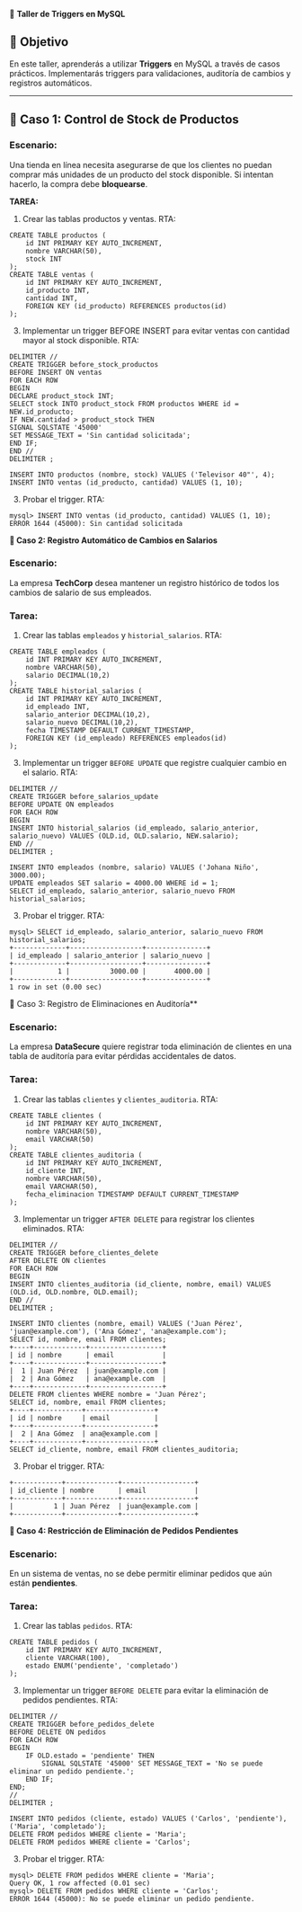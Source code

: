 🚀 **Taller de Triggers en MySQL**

## 📌 **Objetivo**

En este taller, aprenderás a utilizar **Triggers** en MySQL a través de casos prácticos. Implementarás triggers para validaciones, auditoría de cambios y registros automáticos.

* * *

## **🔹 Caso 1: Control de Stock de Productos**

### **Escenario:**

Una tienda en línea necesita asegurarse de que los clientes no puedan comprar más unidades de un producto del stock disponible. Si intentan hacerlo, la compra debe **bloquearse**.

**TAREA:**

1. Crear las tablas productos y ventas.
RTA:
```
CREATE TABLE productos (
    id INT PRIMARY KEY AUTO_INCREMENT,
    nombre VARCHAR(50),
    stock INT
);
CREATE TABLE ventas (
    id INT PRIMARY KEY AUTO_INCREMENT,
    id_producto INT,
    cantidad INT,
    FOREIGN KEY (id_producto) REFERENCES productos(id)
);
```
3. Implementar un trigger BEFORE INSERT para evitar ventas con cantidad mayor al stock disponible.
RTA:
```
DELIMITER //
CREATE TRIGGER before_stock_productos 
BEFORE INSERT ON ventas
FOR EACH ROW
BEGIN
DECLARE product_stock INT;
SELECT stock INTO product_stock FROM productos WHERE id = NEW.id_producto;
IF NEW.cantidad > product_stock THEN
SIGNAL SQLSTATE '45000' 
SET MESSAGE_TEXT = 'Sin cantidad solicitada';
END IF;
END //
DELIMITER ;

INSERT INTO productos (nombre, stock) VALUES ('Televisor 40"', 4);
INSERT INTO ventas (id_producto, cantidad) VALUES (1, 10);
```
3. Probar el trigger.
RTA:
```
mysql> INSERT INTO ventas (id_producto, cantidad) VALUES (1, 10);
ERROR 1644 (45000): Sin cantidad solicitada
```
**🔹 Caso 2: Registro Automático de Cambios en Salarios**

### **Escenario:**

La empresa **TechCorp** desea mantener un registro histórico de todos los cambios de salario de sus empleados.

### **Tarea:**

1. Crear las tablas `empleados` y `historial_salarios`.
RTA:
```
CREATE TABLE empleados (
    id INT PRIMARY KEY AUTO_INCREMENT,
    nombre VARCHAR(50),
    salario DECIMAL(10,2)
);
CREATE TABLE historial_salarios (
    id INT PRIMARY KEY AUTO_INCREMENT,
    id_empleado INT,
    salario_anterior DECIMAL(10,2),
    salario_nuevo DECIMAL(10,2),
    fecha TIMESTAMP DEFAULT CURRENT_TIMESTAMP,
    FOREIGN KEY (id_empleado) REFERENCES empleados(id)
);
```
3. Implementar un trigger `BEFORE UPDATE` que registre cualquier cambio en el salario.
RTA:
```
DELIMITER //
CREATE TRIGGER before_salarios_update 
BEFORE UPDATE ON empleados
FOR EACH ROW
BEGIN
INSERT INTO historial_salarios (id_empleado, salario_anterior, salario_nuevo) VALUES (OLD.id, OLD.salario, NEW.salario);
END //
DELIMITER ;

INSERT INTO empleados (nombre, salario) VALUES ('Johana Niño', 3000.00);
UPDATE empleados SET salario = 4000.00 WHERE id = 1;
SELECT id_empleado, salario_anterior, salario_nuevo FROM historial_salarios;
```
3. Probar el trigger.
RTA:
```
mysql> SELECT id_empleado, salario_anterior, salario_nuevo FROM historial_salarios;
+-------------+------------------+---------------+
| id_empleado | salario_anterior | salario_nuevo |
+-------------+------------------+---------------+
|           1 |          3000.00 |       4000.00 |
+-------------+------------------+---------------+
1 row in set (0.00 sec)
```
🔹 Caso 3: Registro de Eliminaciones en Auditoría**

### **Escenario:**

La empresa **DataSecure** quiere registrar toda eliminación de clientes en una tabla de auditoría para evitar pérdidas accidentales de datos.

### **Tarea:**

1. Crear las tablas `clientes` y `clientes_auditoria`.
RTA:
```
CREATE TABLE clientes (
    id INT PRIMARY KEY AUTO_INCREMENT,
    nombre VARCHAR(50),
    email VARCHAR(50)
);
CREATE TABLE clientes_auditoria (
    id INT PRIMARY KEY AUTO_INCREMENT,
    id_cliente INT,
    nombre VARCHAR(50),
    email VARCHAR(50),
    fecha_eliminacion TIMESTAMP DEFAULT CURRENT_TIMESTAMP
);
```
3. Implementar un trigger `AFTER DELETE` para registrar los clientes eliminados.
RTA:
```
DELIMITER //
CREATE TRIGGER before_clientes_delete 
AFTER DELETE ON clientes
FOR EACH ROW
BEGIN
INSERT INTO clientes_auditoria (id_cliente, nombre, email) VALUES (OLD.id, OLD.nombre, OLD.email);
END //
DELIMITER ;

INSERT INTO clientes (nombre, email) VALUES ('Juan Pérez', 'juan@example.com'), ('Ana Gómez', 'ana@example.com');
SELECT id, nombre, email FROM clientes;
+----+-------------+------------------+
| id | nombre      | email            |
+----+-------------+------------------+
|  1 | Juan Pérez  | juan@example.com |
|  2 | Ana Gómez   | ana@example.com  |
+----+-------------+------------------+
DELETE FROM clientes WHERE nombre = 'Juan Pérez';
SELECT id, nombre, email FROM clientes;
+----+------------+-----------------+
| id | nombre     | email           |
+----+------------+-----------------+
|  2 | Ana Gómez  | ana@example.com |
+----+------------+-----------------+
SELECT id_cliente, nombre, email FROM clientes_auditoria;
```
3. Probar el trigger.
RTA:
```
+------------+-------------+------------------+
| id_cliente | nombre      | email            |
+------------+-------------+------------------+
|          1 | Juan Pérez  | juan@example.com |
+------------+-------------+------------------+
```
**🔹 Caso 4: Restricción de Eliminación de Pedidos Pendientes**

### **Escenario:**

En un sistema de ventas, no se debe permitir eliminar pedidos que aún están **pendientes**.

### **Tarea:**

1. Crear las tablas `pedidos`.
RTA:
```
CREATE TABLE pedidos (
    id INT PRIMARY KEY AUTO_INCREMENT,
    cliente VARCHAR(100),
    estado ENUM('pendiente', 'completado')
);
```
3. Implementar un trigger `BEFORE DELETE` para evitar la eliminación de pedidos pendientes.
RTA:
```
DELIMITER //
CREATE TRIGGER before_pedidos_delete
BEFORE DELETE ON pedidos
FOR EACH ROW
BEGIN
    IF OLD.estado = 'pendiente' THEN
        SIGNAL SQLSTATE '45000' SET MESSAGE_TEXT = 'No se puede eliminar un pedido pendiente.';
    END IF;
END;
//
DELIMITER ;

INSERT INTO pedidos (cliente, estado) VALUES ('Carlos', 'pendiente'), ('Maria', 'completado');
DELETE FROM pedidos WHERE cliente = 'Maria';
DELETE FROM pedidos WHERE cliente = 'Carlos';
```
3. Probar el trigger.
RTA:
```
mysql> DELETE FROM pedidos WHERE cliente = 'Maria';
Query OK, 1 row affected (0.01 sec)
mysql> DELETE FROM pedidos WHERE cliente = 'Carlos';
ERROR 1644 (45000): No se puede eliminar un pedido pendiente.
```
